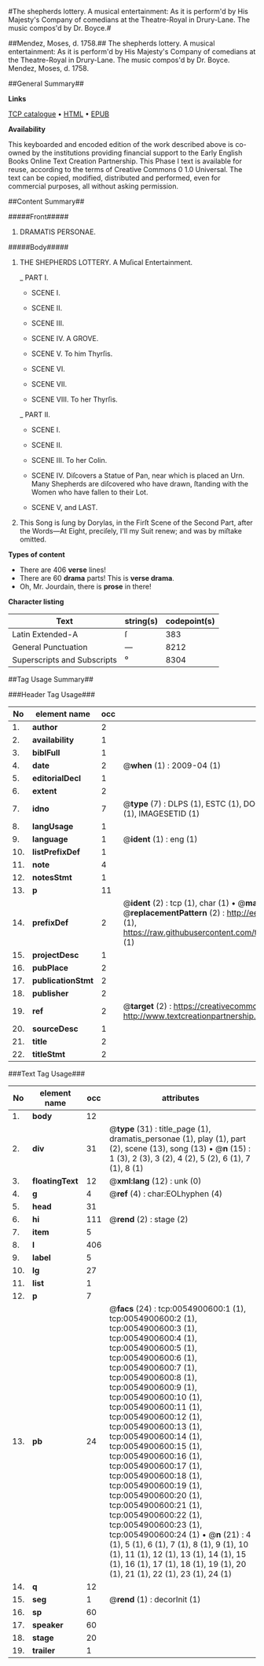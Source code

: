 #The shepherds lottery. A musical entertainment: As it is perform'd by His Majesty's Company of comedians at the Theatre-Royal in Drury-Lane. The music compos'd by Dr. Boyce.#

##Mendez, Moses, d. 1758.##
The shepherds lottery. A musical entertainment: As it is perform'd by His Majesty's Company of comedians at the Theatre-Royal in Drury-Lane. The music compos'd by Dr. Boyce.
Mendez, Moses, d. 1758.

##General Summary##

**Links**

[TCP catalogue](http://www.ota.ox.ac.uk/tcp/)  • 
[HTML](http://tei.it.ox.ac.uk/tcp/Texts-HTML/free/004/004840480.html)  • 
[EPUB](http://tei.it.ox.ac.uk/tcp/Texts-EPUB/free/004/004840480.epub)

**Availability**

This keyboarded and encoded edition of the
	       work described above is co-owned by the institutions
	       providing financial support to the Early English Books
	       Online Text Creation Partnership. This Phase I text is
	       available for reuse, according to the terms of Creative
	       Commons 0 1.0 Universal. The text can be copied,
	       modified, distributed and performed, even for
	       commercial purposes, all without asking permission.


##Content Summary##

#####Front#####

1. DRAMATIS PERSONAE.

#####Body#####

1. THE SHEPHERDS LOTTERY. A Muſical Entertainment.

    _ PART I.

      * SCENE I.

      * SCENE II.

      * SCENE III.

      * SCENE IV. A GROVE.

      * SCENE V. To him Thyrſis.

      * SCENE VI.

      * SCENE VII.

      * SCENE VIII.
To her Thyrſis.

    _ PART II.

      * SCENE I.

      * SCENE II.

      * SCENE III.
To her Colin.

      * SCENE IV. Diſcovers a Statue of Pan, near which is placed an Urn. Many Shepherds are diſcovered who have drawn, ſtanding with the Women who have fallen to their Lot.

      * SCENE V, and LAST.

1. This Song is ſung by Dorylas, in the Firſt Scene of the Second Part, after the Words—At Eight, preciſely, I'll my Suit renew; and was by miſtake omitted.

**Types of content**

  * There are 406 **verse** lines!
  * There are 60 **drama** parts! This is **verse drama**.
  * Oh, Mr. Jourdain, there is **prose** in there!

**Character listing**


|Text|string(s)|codepoint(s)|
|---|---|---|
|Latin Extended-A|ſ|383|
|General Punctuation|—|8212|
|Superscripts             and Subscripts|⁰|8304|

##Tag Usage Summary##

###Header Tag Usage###

|No|element name|occ|attributes|
|---|---|---|---|
|1.|__author__|2||
|2.|__availability__|1||
|3.|__biblFull__|1||
|4.|__date__|2| @__when__ (1) : 2009-04 (1)|
|5.|__editorialDecl__|1||
|6.|__extent__|2||
|7.|__idno__|7| @__type__ (7) : DLPS (1), ESTC (1), DOCNO (1), TCP (1), GALEDOCNO (1), CONTENTSET (1), IMAGESETID (1)|
|8.|__langUsage__|1||
|9.|__language__|1| @__ident__ (1) : eng (1)|
|10.|__listPrefixDef__|1||
|11.|__note__|4||
|12.|__notesStmt__|1||
|13.|__p__|11||
|14.|__prefixDef__|2| @__ident__ (2) : tcp (1), char (1)  •  @__matchPattern__ (2) : ([0-9\-]+):([0-9IVX]+) (1), (.+) (1)  •  @__replacementPattern__ (2) : http://eebo.chadwyck.com/downloadtiff?vid=$1&page=$2 (1), https://raw.githubusercontent.com/textcreationpartnership/Texts/master/tcpchars.xml#$1 (1)|
|15.|__projectDesc__|1||
|16.|__pubPlace__|2||
|17.|__publicationStmt__|2||
|18.|__publisher__|2||
|19.|__ref__|2| @__target__ (2) : https://creativecommons.org/publicdomain/zero/1.0/ (1), http://www.textcreationpartnership.org/docs/. (1)|
|20.|__sourceDesc__|1||
|21.|__title__|2||
|22.|__titleStmt__|2||


###Text Tag Usage###

|No|element name|occ|attributes|
|---|---|---|---|
|1.|__body__|12||
|2.|__div__|31| @__type__ (31) : title_page (1), dramatis_personae (1), play (1), part (2), scene (13), song (13)  •  @__n__ (15) : 1 (3), 2 (3), 3 (2), 4 (2), 5 (2), 6 (1), 7 (1), 8 (1)|
|3.|__floatingText__|12| @__xml:lang__ (12) : unk (0)|
|4.|__g__|4| @__ref__ (4) : char:EOLhyphen (4)|
|5.|__head__|31||
|6.|__hi__|111| @__rend__ (2) : stage (2)|
|7.|__item__|5||
|8.|__l__|406||
|9.|__label__|5||
|10.|__lg__|27||
|11.|__list__|1||
|12.|__p__|7||
|13.|__pb__|24| @__facs__ (24) : tcp:0054900600:1 (1), tcp:0054900600:2 (1), tcp:0054900600:3 (1), tcp:0054900600:4 (1), tcp:0054900600:5 (1), tcp:0054900600:6 (1), tcp:0054900600:7 (1), tcp:0054900600:8 (1), tcp:0054900600:9 (1), tcp:0054900600:10 (1), tcp:0054900600:11 (1), tcp:0054900600:12 (1), tcp:0054900600:13 (1), tcp:0054900600:14 (1), tcp:0054900600:15 (1), tcp:0054900600:16 (1), tcp:0054900600:17 (1), tcp:0054900600:18 (1), tcp:0054900600:19 (1), tcp:0054900600:20 (1), tcp:0054900600:21 (1), tcp:0054900600:22 (1), tcp:0054900600:23 (1), tcp:0054900600:24 (1)  •  @__n__ (21) : 4 (1), 5 (1), 6 (1), 7 (1), 8 (1), 9 (1), 10 (1), 11 (1), 12 (1), 13 (1), 14 (1), 15 (1), 16 (1), 17 (1), 18 (1), 19 (1), 20 (1), 21 (1), 22 (1), 23 (1), 24 (1)|
|14.|__q__|12||
|15.|__seg__|1| @__rend__ (1) : decorInit (1)|
|16.|__sp__|60||
|17.|__speaker__|60||
|18.|__stage__|20||
|19.|__trailer__|1||
